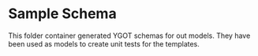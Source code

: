 # Sample Schema

This folder container generated YGOT schemas for out models.
They have been used as models to create unit tests for the templates.
